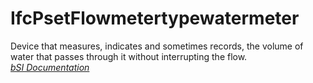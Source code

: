 IfcPsetFlowmetertypewatermeter
==============================
Device that measures, indicates and sometimes records, the volume of water
that passes through it without interrupting the flow.  
[ _bSI
Documentation_](https://standards.buildingsmart.org/IFC/DEV/IFC4_2/FINAL/HTML/schema/ifchvacdomain/pset/pset_flowmetertypewatermeter.htm)


